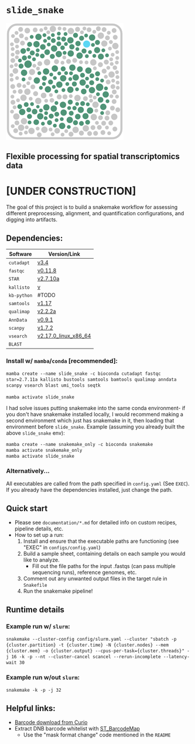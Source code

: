 # `slide_snake`
![slide_snake](images/slide_snake_logo.png)
## Flexible processing for spatial transcriptomics data  

# [**UNDER CONSTRUCTION**]

The goal of this project is to build a snakemake workflow for assessing different preprocessing, alignment, and quantification configurations, and digging into artifacts.  

## **Dependencies**:
| Software         | Version/Link                                                                                   |
|------------------|------------------------------------------------------------------------------------------------|
| `cutadapt`       | [v3.4](https://cutadapt.readthedocs.io/en/stable/)                                             |
| `fastqc`         | [v0.11.8](https://www.bioinformatics.babraham.ac.uk/projects/fastqc/)                          |
| `STAR`           | [v2.7.10a](https://github.com/alexdobin/STAR)                                                  |
| `kallisto`       | [v](https://pachterlab.github.io/kallisto/)                                                    |
| `kb-python`      |  #TODO                                                                                         |
| `samtools`       | [v1.17](http://www.htslib.org/)                                                                |
| `qualimap`       | [v2.2.2a](http://qualimap.conesalab.org/)                                                      |
| `AnnData`        | [v0.9.1](https://anndata.readthedocs.io/en/latest/)                                            |
| `scanpy`         | [v1.7.2](https://scanpy.readthedocs.io/en/stable/)                                             |
| `vsearch`        | [v2.17.0_linux_x86_64](https://github.com/torognes/vsearch)                                    |
| `BLAST`          |                                                                                                |


### Install w/ `mamba`/`conda` [recommended]:
```
mamba create --name slide_snake -c bioconda cutadapt fastqc star=2.7.11a kallisto bustools samtools bamtools qualimap anndata scanpy vsearch blast umi_tools seqtk

mamba activate slide_snake
```

I had solve issues putting snakemake into the same conda environment- if you don't have snakemake installed locally, I would recommend making a second environment which just has snakemake in it, then loading that environment before `slide_snake`. Example (assuming you already built the above `slide_snake` env):
```
mamba create --name snakemake_only -c bioconda snakemake
mamba activate snakemake_only
mamba activate slide_snake
```  

### Alternatively...
All executables are called from the path specified in `config.yaml` (See `EXEC`). If you already have the dependencies installed, just change the path.


## Quick start 
- Please see `documentation/*.md` for detailed info on custom recipes, pipeline details, etc.
- How to set up a run:
  1. Install and ensure that the executable paths are functioning (see "EXEC" in `configs/config.yaml`)
  2. Build a sample sheet, containing details on each sample you would like to analyze. 
      - Fill out the file paths for the input .fastqs (can pass multiple sequencing runs), reference genomes, etc.
  3. Comment out any unwanted output files in the target rule in `Snakefile`
  4. Run the snakemake pipeline!

## Runtime details
### Example run w/ `slurm`:
```
snakemake --cluster-config config/slurm.yaml --cluster "sbatch -p {cluster.partition} -t {cluster.time} -N {cluster.nodes} --mem {cluster.mem} -o {cluster.output} --cpus-per-task={cluster.threads}" -j 16 -k -p --nt --cluster-cancel scancel --rerun-incomplete --latency-wait 30
```

### Example run w/out `slurm`:
```
snakemake -k -p -j 32 
```

## **Helpful links:**
- [Barcode download from Curio](https://curiobioscience.com/support/barcode/)
- Extract DNB barcode whitelist with [ST_BarcodeMap](https://github.com/STOmics/ST_BarcodeMap) 
  - Use the "mask format change" code mentioned in the `README`
